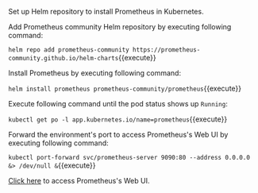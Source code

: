 Set up Helm repository to install Prometheus in Kubernetes.

Add Prometheus community Helm repository by executing following command:

`helm repo add prometheus-community https://prometheus-community.github.io/helm-charts`{{execute}}

Install Prometheus by executing following command:

`helm install prometheus prometheus-community/prometheus`{{execute}}

Execute following command until the pod status shows up `Running`:

`kubectl get po -l app.kubernetes.io/name=prometheus`{{execute}}

Forward the environment's port to access Prometheus's Web UI by executing following command:

`kubectl port-forward svc/prometheus-server 9090:80 --address 0.0.0.0 &> /dev/null &`{{execute}}

[Click here]({{TRAFFIC_HOST1_9090}}) to access Prometheus's Web UI.

